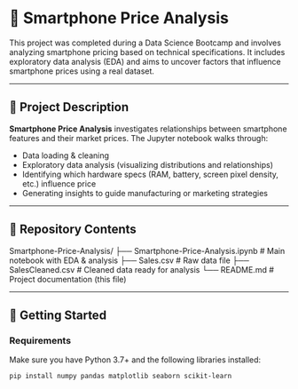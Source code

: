 # 📱 Smartphone Price Analysis

This project was completed during a Data Science Bootcamp and involves analyzing smartphone pricing based on technical specifications. It includes exploratory data analysis (EDA) and aims to uncover factors that influence smartphone prices using a real dataset.

---

## 🧩 Project Description

**Smartphone Price Analysis** investigates relationships between smartphone features and their market prices. The Jupyter notebook walks through:

- Data loading & cleaning  
- Exploratory data analysis (visualizing distributions and relationships)  
- Identifying which hardware specs (RAM, battery, screen pixel density, etc.) influence price  
- Generating insights to guide manufacturing or marketing strategies

---

## 📂 Repository Contents

Smartphone-Price-Analysis/
├── Smartphone-Price-Analysis.ipynb # Main notebook with EDA & analysis
├── Sales.csv # Raw data file
├── SalesCleaned.csv # Cleaned data ready for analysis
└── README.md # Project documentation (this file)

---

## 🚀 Getting Started

### Requirements  
Make sure you have Python 3.7+ and the following libraries installed:

```bash
pip install numpy pandas matplotlib seaborn scikit-learn
